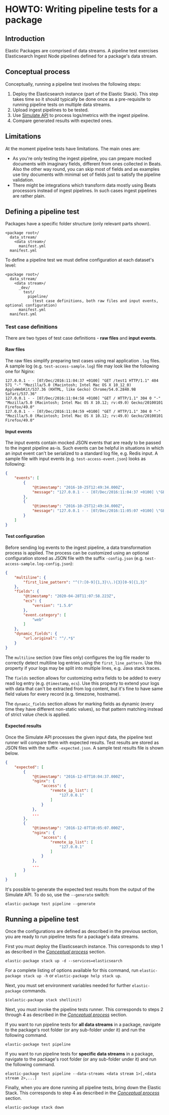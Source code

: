 # HOWTO: Writing pipeline tests for a package

## Introduction

Elastic Packages are comprised of data streams. A pipeline test exercises Elasticsearch Ingest Node pipelines defined for a package's data stream.

## Conceptual process

Conceptually, running a pipeline test involves the following steps:

1. Deploy the Elasticsearch instance (part of the Elastic Stack). This step takes time so it should typically be done once as a pre-requisite to running pipeline tests on multiple data streams.
1. Upload ingest pipelines to be tested.
1. Use [Simulate API](https://www.elastic.co/guide/en/elasticsearch/reference/master/simulate-pipeline-api.html) to process logs/metrics with the ingest pipeline.
1. Compare generated results with expected ones.

## Limitations

At the moment pipeline tests have limitations. The main ones are:
* As you're only testing the ingest pipeline, you can prepare mocked documents with imaginary fields, different from ones collected in Beats. Also the other way round, you can skip most of fields and as examples use tiny documents with minimal set of fields just to satisfy the pipeline validation.
* There might be integrations which transform data mostly using Beats processors instead of ingest pipelines. In such cases ingest pipelines are rather plain.

## Defining a pipeline test

Packages have a specific folder structure (only relevant parts shown).

```
<package root>/
  data_stream/
    <data stream>/
      manifest.yml
  manifest.yml
```

To define a pipeline test we must define configuration at each dataset's level:

```
<package root>/
  data_stream/
    <data stream>/
      _dev/
        test/
          pipeline/
            (test case definitions, both raw files and input events, optional configuration)
      manifest.yml
  manifest.yml
```

### Test case definitions

There are two types of test case definitions - **raw files** and **input events**.

#### Raw files

The raw files simplify preparing test cases using real application `.log` files. A sample log (e.g. `test-access-sample.log`) file may look like the following one for Nginx:

```
127.0.0.1 - - [07/Dec/2016:11:04:37 +0100] "GET /test1 HTTP/1.1" 404 571 "-" "Mozilla/5.0 (Macintosh; Intel Mac OS X 10_12_0) AppleWebKit/537.36 (KHTML, like Gecko) Chrome/54.0.2840.98 Safari/537.36"
127.0.0.1 - - [07/Dec/2016:11:04:58 +0100] "GET / HTTP/1.1" 304 0 "-" "Mozilla/5.0 (Macintosh; Intel Mac OS X 10.12; rv:49.0) Gecko/20100101 Firefox/49.0"
127.0.0.1 - - [07/Dec/2016:11:04:59 +0100] "GET / HTTP/1.1" 304 0 "-" "Mozilla/5.0 (Macintosh; Intel Mac OS X 10.12; rv:49.0) Gecko/20100101 Firefox/49.0"
```

#### Input events

The input events contain mocked JSON events that are ready to be passed to the ingest pipeline as-is. Such events can be helpful in situations in which an input event can't be serialized to a standard log file, e.g. Redis input. A sample file with input events  (e.g. `test-access-event.json`) looks as following:

```json
{
    "events": [
        {
            "@timestamp": "2016-10-25T12:49:34.000Z",
            "message": "127.0.0.1 - - [07/Dec/2016:11:04:37 +0100] \"GET /test1 HTTP/1.1\" 404 571 \"-\" \"Mozilla/5.0 (Macintosh; Intel Mac OS X 10_12_0) AppleWebKit/537.36 (KHTML, like Gecko) Chrome/54.0.2840.98 Safari/537.36\"\n"
        },
        {
            "@timestamp": "2016-10-25T12:49:34.000Z",
            "message": "127.0.0.1 - - [07/Dec/2016:11:05:07 +0100] \"GET /taga HTTP/1.1\" 404 169 \"-\" \"Mozilla/5.0 (Macintosh; Intel Mac OS X 10.12; rv:49.0) Gecko/20100101 Firefox/49.0\"\n"
        }
    ]
}
```

#### Test configuration

Before sending log events to the ingest pipeline, a data transformation process is applied. The process can be customized using an optional configuration stored as JSON file with the suffix `-config.json` (e.g. `test-access-sample.log-config.json`):

```json
{
    "multiline": {
        "first_line_pattern": "^(?:[0-9]{1,3}\\.){3}[0-9]{1,3}"
    },
    "fields": {
        "@timestamp": "2020-04-28T11:07:58.223Z",
        "ecs": {
            "version": "1.5.0"
        },
        "event.category": [
            "web"
        ]
    },
    "dynamic_fields": {
        "url.original": "^/.*$"
    }
}
```

The `multiline` section (raw files only) configures the log file reader to correctly detect multiline log entries using the `first_line_pattern`. Use this property if your logs may be split into multiple lines, e.g. Java stack traces.

The `fields` section allows for customizing extra fields to be added to every read log entry (e.g. `@timestamp`, `ecs`). Use this property to extend your logs with data that can't be extracted from log content, but it's fine to have same field values for every record (e.g. timezone, hostname).

The `dynamic_fields` section allows for marking fields as dynamic (every time they have different non-static values), so that pattern matching instead of strict value check is applied. 


#### Expected results

Once the Simulate API processes the given input data, the pipeline test runner will compare them with expected results. Test results are stored as JSON files with the suffix `-expected.json`. A sample test results file is shown below.

```json
{
    "expected": [
        {
            "@timestamp": "2016-12-07T10:04:37.000Z",
            "nginx": {
                "access": {
                    "remote_ip_list": [
                        "127.0.0.1"
                    ]
                }
            },
            ...
        },
        {
            "@timestamp": "2016-12-07T10:05:07.000Z",
            "nginx": {
                "access": {
                    "remote_ip_list": [
                        "127.0.0.1"
                    ]
                }
            },
            ...
        }
    ]
}
```

It's possible to generate the expected test results from the output of the Simulate API. To do so, use the `--generate` switch:

```
elastic-package test pipeline --generate
```

## Running a pipeline test

Once the configurations are defined as described in the previous section, you are ready to run pipeline tests for a package's data streams.

First you must deploy the Elasticsearch instance. This corresponds to step 1 as described in the [_Conceptual process_](#Conceptual-process) section.

```
elastic-package stack up -d --services=elasticsearch
```

For a complete listing of options available for this command, run `elastic-package stack up -h` or `elastic-package help stack up`.

Next, you must set environment variables needed for further `elastic-package` commands.

```
$(elastic-package stack shellinit)
```

Next, you must invoke the pipeline tests runner. This corresponds to steps 2 through 4 as described in the [_Conceptual process_](#Conceptual-process) section.

If you want to run pipeline tests for **all data streams** in a package, navigate to the package's root folder (or any sub-folder under it) and run the following command.

```
elastic-package test pipeline
```

If you want to run pipeline tests for **specific data streams** in a package, navigate to the package's root folder (or any sub-folder under it) and run the following command.

```
elastic-package test pipeline --data-streams <data stream 1>[,<data stream 2>,...]
```

Finally, when you are done running all pipeline tests, bring down the Elastic Stack. This corresponds to step 4 as described in the [_Conceptual process_](#Conceptual-process) section.

```
elastic-package stack down
```
